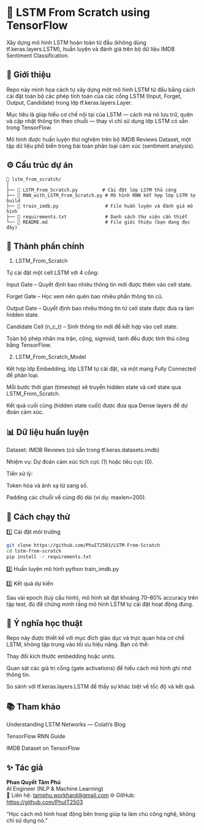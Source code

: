 # 🧠 LSTM From Scratch using TensorFlow

Xây dựng mô hình LSTM hoàn toàn từ đầu (không dùng tf.keras.layers.LSTM), huấn luyện và đánh giá trên bộ dữ liệu IMDB Sentiment Classification.

## 📘 Giới thiệu

Repo này minh họa cách tự xây dựng một mô hình LSTM từ đầu bằng cách cài đặt toàn bộ các phép tính toán của các cổng LSTM (Input, Forget, Output, Candidate) trong lớp tf.keras.layers.Layer.

Mục tiêu là giúp hiểu cơ chế nội tại của LSTM — cách mà nó lưu trữ, quên và cập nhật thông tin theo chuỗi — thay vì chỉ sử dụng lớp LSTM có sẵn trong TensorFlow.

Mô hình được huấn luyện thử nghiệm trên bộ IMDB Reviews Dataset, một tập dữ liệu phổ biến trong bài toán phân loại cảm xúc (sentiment analysis).

## ⚙️ Cấu trúc dự án
```
📂 lstm_from_scratch/
│
├── 📜 LSTM_From_Scratch.py         # Cài đặt lớp LSTM thủ công
├── 📜 RNN_with_LSTM_From_Scratch.py # Mô hình RNN kết hợp lớp LSTM tự build
├── 📜 train_imdb.py                 # File huấn luyện và đánh giá mô hình
├── 📜 requirements.txt              # Danh sách thư viện cần thiết
└── 📘 README.md                     # File giới thiệu (bạn đang đọc đây)
```

## 🧩 Thành phần chính
1. LSTM_From_Scratch

Tự cài đặt một cell LSTM với 4 cổng:

Input Gate – Quyết định bao nhiêu thông tin mới được thêm vào cell state.

Forget Gate – Học xem nên quên bao nhiêu phần thông tin cũ.

Output Gate – Quyết định bao nhiêu thông tin từ cell state được đưa ra làm hidden state.

Candidate Cell (n_c_t) – Sinh thông tin mới để kết hợp vào cell state.

Toàn bộ phép nhân ma trận, cộng, sigmoid, tanh đều được tính thủ công bằng TensorFlow.

2. LSTM_From_Scratch_Model

Kết hợp lớp Embedding, lớp LSTM tự cài đặt, và một mạng Fully Connected để phân loại.

Mỗi bước thời gian (timestep) sẽ truyền hidden state và cell state qua LSTM_From_Scratch.

Kết quả cuối cùng (hidden state cuối) được đưa qua Dense layers để dự đoán cảm xúc.

## 📊 Dữ liệu huấn luyện

Dataset: IMDB Reviews (có sẵn trong tf.keras.datasets.imdb)

Nhiệm vụ: Dự đoán cảm xúc tích cực (1) hoặc tiêu cực (0).

Tiền xử lý:

Token hóa và ánh xạ từ sang số.

Padding các chuỗi về cùng độ dài (ví dụ: maxlen=200).

## 🚀 Cách chạy thử
1️⃣ Cài đặt môi trường
```bash
git clone https://github.com/PhuIT2503/LSTM-From-Scratch
cd lstm-from-scratch
pip install -r requirements.txt
```
2️⃣ Huấn luyện mô hình
python train_imdb.py

3️⃣ Kết quả dự kiến

Sau vài epoch (tuỳ cấu hình), mô hình sẽ đạt khoảng 70–80% accuracy trên tập test, đủ để chứng minh rằng mô hình LSTM tự cài đặt hoạt động đúng.

## 🧠 Ý nghĩa học thuật

Repo này được thiết kế với mục đích giáo dục và trực quan hóa cơ chế LSTM, không tập trung vào tối ưu hiệu năng.
Bạn có thể:

Thay đổi kích thước embedding hoặc units.

Quan sát các giá trị cổng (gate activations) để hiểu cách mô hình ghi nhớ thông tin.

So sánh với tf.keras.layers.LSTM để thấy sự khác biệt về tốc độ và kết quả.

## 📚 Tham khảo

Understanding LSTM Networks — Colah’s Blog

TensorFlow RNN Guide

IMDB Dataset on TensorFlow

## ✨ Tác giả

**Phan Quyết Tâm Phú**  
AI Engineer (NLP & Machine Learning)  
📧 Liên hệ: tamphu.workhard@gmail.com
🌐 GitHub: https://github.com/PhuIT2503

“Học cách mô hình hoạt động bên trong giúp ta làm chủ công nghệ, không chỉ sử dụng nó.”